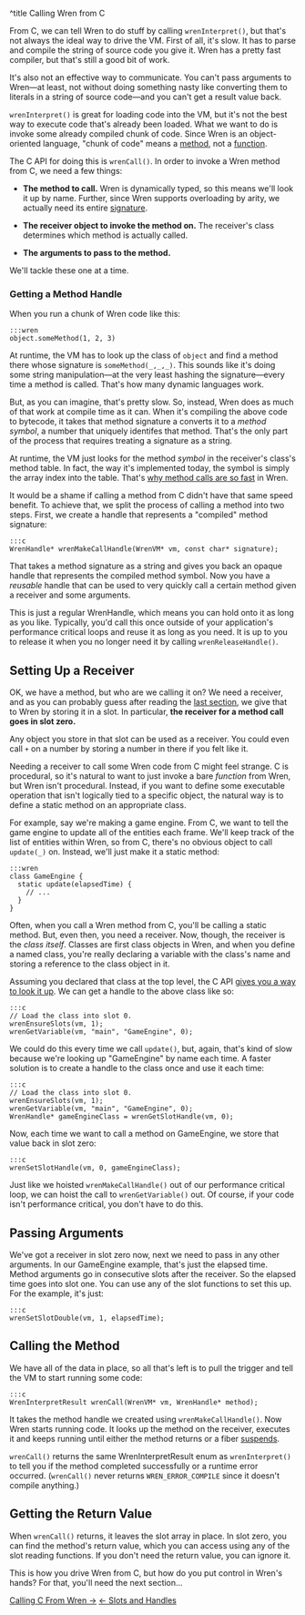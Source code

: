 ^title Calling Wren from C

From C, we can tell Wren to do stuff by calling `wrenInterpret()`, but that's
not always the ideal way to drive the VM. First of all, it's slow. It has to
parse and compile the string of source code you give it. Wren has a pretty fast
compiler, but that's still a good bit of work.

It's also not an effective way to communicate. You can't pass arguments to
Wren&mdash;at least, not without doing something nasty like converting them to
literals in a string of source code&mdash;and you can't get a result value back.

`wrenInterpret()` is great for loading code into the VM, but it's not the best
way to execute code that's already been loaded. What we want to do is invoke
some already compiled chunk of code. Since Wren is an object-oriented language,
"chunk of code" means a [method][], not a [function][].

[method]: ../method-calls.html
[function]: ../functions.html

The C API for doing this is `wrenCall()`. In order to invoke a Wren method from
C, we need a few things:

* **The method to call.** Wren is dynamically typed, so this means we'll look it
  up by name. Further, since Wren supports overloading by arity, we actually
  need its entire [signature][].

[signature]: ../method-calls.html#signature

* **The receiver object to invoke the method on.** The receiver's class
  determines which method is actually called.

* **The arguments to pass to the method.**

We'll tackle these one at a time.

### Getting a Method Handle

When you run a chunk of Wren code like this:

    :::wren
    object.someMethod(1, 2, 3)

At runtime, the VM has to look up the class of `object` and find a method there
whose signature is `someMethod(_,_,_)`. This sounds like it's doing some string
manipulation&mdash;at the very least hashing the signature&mdash;every time a
method is called. That's how many dynamic languages work.

But, as you can imagine, that's pretty slow. So, instead, Wren does as much of
that work at compile time as it can. When it's compiling the above code to
bytecode, it takes that method signature a converts it to a *method symbol*, a
number that uniquely identifes that method. That's the only part of the process
that requires treating a signature as a string.

At runtime, the VM just looks for the method *symbol* in the receiver's class's
method table. In fact, the way it's implemented today, the symbol is simply the
array index into the table. That's [why method calls are so fast][perf] in Wren.

[perf]: ../performance.html

It would be a shame if calling a method from C didn't have that same speed
benefit. To achieve that, we split the process of calling a method into two
steps. First, we create a handle that represents a "compiled" method signature:

    :::c
    WrenHandle* wrenMakeCallHandle(WrenVM* vm, const char* signature);

That takes a method signature as a string and gives you back an opaque handle
that represents the compiled method symbol. Now you have a *reusable* handle
that can be used to very quickly call a certain method given a receiver and some
arguments.

This is just a regular WrenHandle, which means you can hold onto it as long as
you like. Typically, you'd call this once outside of your application's
performance critical loops and reuse it as long as you need. It is up to you
to release it when you no longer need it by calling `wrenReleaseHandle()`.

## Setting Up a Receiver

OK, we have a method, but who are we calling it on? We need a receiver, and as
you can probably guess after reading the [last section][], we give that to Wren
by storing it in a slot. In particular, **the receiver for a method call goes in
slot zero.**

Any object you store in that slot can be used as a receiver. You could even call
`+` on a number by storing a number in there if you felt like it.

[last section]: slots-and-handles.html

Needing a receiver to call some Wren code from C might feel strange. C is
procedural, so it's natural to want to just invoke a bare *function* from Wren,
but Wren isn't procedural. Instead, if you want to define some executable
operation that isn't logically tied to a specific object, the natural way is to
define a static method on an appropriate class.

For example, say we're making a game engine. From C, we want to tell the game
engine to update all of the entities each frame. We'll keep track of the list of
entities within Wren, so from C, there's no obvious object to call `update(_)`
on. Instead, we'll just make it a static method:

    :::wren
    class GameEngine {
      static update(elapsedTime) {
        // ...
      }
    }

Often, when you call a Wren method from C, you'll be calling a static method.
But, even then, you need a receiver. Now, though, the receiver is the *class
itself*. Classes are first class objects in Wren, and when you define a named
class, you're really declaring a variable with the class's name and storing a
reference to the class object in it.

Assuming you declared that class at the top level, the C API [gives you a way to
look it up][variable]. We can get a handle to the above class like so:

[variable]: slots-and-handles.html#looking-up-variables

    :::c
    // Load the class into slot 0.
    wrenEnsureSlots(vm, 1);
    wrenGetVariable(vm, "main", "GameEngine", 0);

We could do this every time we call `update()`, but, again, that's kind of slow
because we're looking up "GameEngine" by name each time. A faster solution is to
create a handle to the class once and use it each time:

    :::c
    // Load the class into slot 0.
    wrenEnsureSlots(vm, 1);
    wrenGetVariable(vm, "main", "GameEngine", 0);
    WrenHandle* gameEngineClass = wrenGetSlotHandle(vm, 0);

Now, each time we want to call a method on GameEngine, we store that value back
in slot zero:

    :::c
    wrenSetSlotHandle(vm, 0, gameEngineClass);

Just like we hoisted `wrenMakeCallHandle()` out of our performance critical
loop, we can hoist the call to `wrenGetVariable()` out. Of course, if your code
isn't performance critical, you don't have to do this.

## Passing Arguments

We've got a receiver in slot zero now, next we need to pass in any other
arguments. In our GameEngine example, that's just the elapsed time. Method
arguments go in consecutive slots after the receiver. So the elapsed time goes
into slot one. You can use any of the slot functions to set this up. For the
example, it's just:

    :::c
    wrenSetSlotDouble(vm, 1, elapsedTime);

## Calling the Method

We have all of the data in place, so all that's left is to pull the trigger and
tell the VM to start running some code:

    :::c
    WrenInterpretResult wrenCall(WrenVM* vm, WrenHandle* method);

It takes the method handle we created using `wrenMakeCallHandle()`. Now Wren
starts running code. It looks up the method on the receiver, executes it and
keeps running until either the method returns or a fiber [suspends][].

[suspends]: ../modules/core/fiber.html#fiber.suspend()

`wrenCall()` returns the same WrenInterpretResult enum as `wrenInterpret()` to
tell you if the method completed successfully or a runtime error occurred.
(`wrenCall()` never returns `WREN_ERROR_COMPILE` since it doesn't compile
anything.)

## Getting the Return Value

When `wrenCall()` returns, it leaves the slot array in place. In slot zero, you
can find the method's return value, which you can access using any of the slot
reading functions. If you don't need the return value, you can ignore it.

This is how you drive Wren from C, but how do you put control in Wren's hands?
For that, you'll need the next section...

<a class="right" href="calling-c-from-wren.html">Calling C From Wren &rarr;</a>
<a href="slots-and-handles.html">&larr; Slots and Handles</a>
